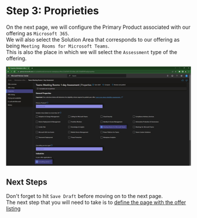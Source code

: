 # Step 3: Proprieties

On the next page, we will configure the Primary Product associated with our offering as `Microsoft 365`.  
We will also select the Solution Area that corresponds to our offering as being `Meeting Rooms for Microsoft Teams`.  
This is also the place in which we will select the `Assessment` type of the offering.

![Partner Center - Commercial Marketplace](./../images/publishing/step4_prop.png "")

## Next Steps

Don't forget to hit `Save Draft` before moving on to the next page.  
The next step that you will need to take is to [define the page with the offer listing](offerlisting.md)
